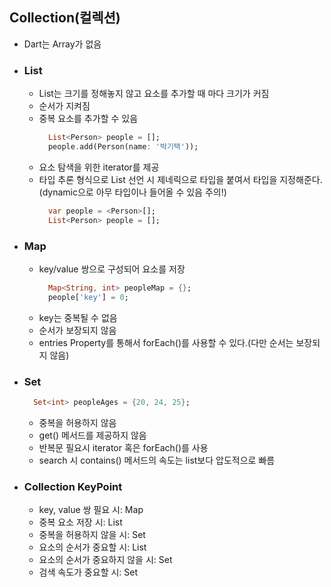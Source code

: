 ## Collection(컬렉션)
  - Dart는 Array가 없음
  - ### List
    - List는 크기를 정해놓지 않고 요소를 추가할 때 마다 크기가 커짐
    - 순서가 지켜짐
    - 중복 요소를 추가할 수 있음
      ```dart
        List<Person> people = [];
        people.add(Person(name: '박기택'));
      ```
    - 요소 탐색을 위한 iterator를 제공
    - 타입 추론 형식으로 List 선언 시 제네릭으로 타입을 붙여서 타입을 지정해준다.(dynamic으로 아무 타입이나 들어올 수 있음 주의!)
      ```dart
        var people = <Person>[];
        List<Person> people = [];
      ```
  - ### Map
    - key/value 쌍으로 구성되어 요소를 저장
      ```dart
        Map<String, int> peopleMap = {};
        people['key'] = 0;
      ```
    - key는 중복될 수 없음
    - 순서가 보장되지 않음
    - entries Property를 통해서 forEach()를 사용할 수 있다.(다만 순서는 보장되지 않음)
  - ### Set
      ```dart
        Set<int> peopleAges = {20, 24, 25};
      ```
    - 중복을 허용하지 않음
    - get() 메서드를 제공하지 않음
    - 반복문 필요시 iterator 혹은 forEach()를 사용
    - search 시 contains() 메서드의 속도는 list보다 압도적으로 빠름
   
  - ### Collection KeyPoint
    - key, value 쌍 필요 시: Map
    - 중복 요소 저장 시: List
    - 중복을 허용하지 않을 시: Set
    - 요소의 순서가 중요할 시: List
    - 요소의 순서가 중요하지 않을 시: Set
    - 검색 속도가 중요할 시: Set
